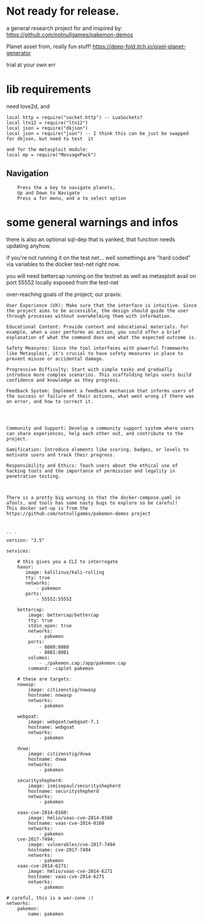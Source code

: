 
# Not ready for release. 

a general research project for and inspired by:
https://github.com/notnullgames/pakemon-demos

Planet asset from, really fun stuff! 
https://deep-fold.itch.io/pixel-planet-generator

trial at your own err

# lib requirements 
need love2d, and 
```
local http = require("socket.http") -- LuaSockets?
local ltn12 = require("ltn12")
local json = require("dkjson")
local json = require("json") -- I think this can be just be swapped for dkjson, but need to test  it

and for the metasploit module: 
local mp = require("MessagePack")

```

## Navigation
```
    Press the a key to navigate planets,
    Up and Down to Navigate
    Press a for menu, and a to select option
```

# some general warnings and infos 
there is also an optional sql-dep that is yanked, that function needs updating anyhow.

if you're not running it on the test net... well somethings are "hard coded" via variables to the docker test-net right now.

you will need bettercap running on the testnet as well as metasploit avail on port 55552 locally exposed from the test-net


over-reaching goals of the project; our praxis: 

    User Experience (UX): Make sure that the interface is intuitive. Since the project aims to be accessible, the design should guide the user through processes without overwhelming them with information.

    Educational Content: Provide context and educational materials. For example, when a user performs an action, you could offer a brief explanation of what the command does and what the expected outcome is.

    Safety Measures: Since the tool interfaces with powerful frameworks like Metasploit, it's crucial to have safety measures in place to prevent misuse or accidental damage.

    Progressive Difficulty: Start with simple tasks and gradually introduce more complex scenarios. This scaffolding helps users build confidence and knowledge as they progress.

    Feedback System: Implement a feedback mechanism that informs users of the success or failure of their actions, what went wrong if there was an error, and how to correct it.




    Community and Support: Develop a community support system where users can share experiences, help each other out, and contribute to the project.

    Gamification: Introduce elements like scoring, badges, or levels to motivate users and track their progress.

    Responsibility and Ethics: Teach users about the ethical use of hacking tools and the importance of permission and legality in penetration testing.

```


There is a pretty big warning in that the docker-compose.yaml in aTools, and tools has some nasty bugs to explore so be careful! 
This docker set-up is from the https://github.com/notnullgames/pakemon-demos project



`` `
version: "3.5"

services:
    
    # this gives you a CLI to interrogate
    haxor:
       image: kalilinux/kali-rolling
       tty: true
       networks:
           - pakemon
       ports:
           - 55552:55552

    bettercap:
        image: bettercap/bettercap
        tty: true
        stdin_open: true
        networks:
            - pakemon
        ports:
            - 8080:8080
            - 8081:8081
        volumes:
            - ./pakemon.cap:/app/pakemon.cap
        command: -caplet pakemon

    # these are targets:
    nowasp:
        image: citizenstig/nowasp
        hostname: nowasp
        networks:
            - pakemon
    
    webgoat:
        image: webgoat/webgoat-7.1
        hostname: webgoat
        networks:
            - pakemon
    
    dvwa:
        image: citizenstig/dvwa
        hostname: dvwa
        networks:
            - pakemon
    
    securityshepherd:
        image: ismisepaul/securityshepherd
        hostname: securityshepherd
        networks:
            - pakemon

    vaas-cve-2014-0160:
        image: hmlio/vaas-cve-2014-0160
        hostname: vaas-cve-2014-0160
        networks:
            - pakemon
    cve-2017-7494:
        image: vulnerables/cve-2017-7494
        hostname: cve-2017-7494
        networks:
            - pakemon
    vaas-cve-2014-6271:
        image: hmlio/vaas-cve-2014-6271
        hostname: vaas-cve-2014-6271
        networks:
            - pakemon

# careful, this is a war-zone :)
networks:
    pakemon:
        name: pakemon
```



